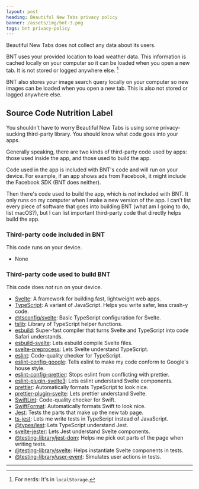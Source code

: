 ```yaml
---
layout: post
heading: Beautiful New Tabs privacy policy
banner: /assets/img/bnt-3.png
tags: bnt privacy-policy
---
```


Beautiful New Tabs does not collect any data about its users.

BNT uses your provided location to load weather data. This information is cached locally on your computer so it can be loaded when you open a new tab. It is not stored or logged anywhere else. [^1]

[^1]: For nerds: It's in `localStorage`.

BNT also stores your image search query locally on your computer so new images can be loaded when you open a new tab. This is also not stored or logged anywhere else.

## Source Code Nutrition Label

You shouldn't have to worry Beautiful New Tabs is using some privacy-sucking third-party library. You should know what code goes into your apps.

Generally speaking, there are two kinds of third-party code used by apps: those used inside the app, and those used to build the app. 

Code used in the app is included with BNT's code and will run on your device. For example, if an app shows ads from Facebook, it might include the Facebook SDK (BNT does neither).

Then there's code used to build the app, which is *not* included with BNT. It only runs on my computer when I make a new version of the app. I can't list every piece of software that goes into building BNT (what am I going to do, list macOS?), but I can list important third-party code that directly helps build the app. 

### Third-party code included in BNT

This code runs on your device.

- None

### Third-party code used to build BNT 

This code does *not* run on your device.

- [Svelte](https://svelte.dev): A framework for building fast, lightweight web apps.
- [TypeScript](https://www.typescriptlang.org): A variant of JavaScript. Helps you write safer, less crash-y code.
- [@tsconfig/svelte](https://www.npmjs.com/package/@tsconfig/svelte): Basic TypeScript configuration for Svelte.
- [tslib](https://www.npmjs.com/package/tslib): Library of TypeScript helper functions.
- [esbuild](https://esbuild.github.io): Super-fast compiler that turns Svelte and TypeScript into code Safari understands.
- [esbuild-svelte](https://www.npmjs.com/package/esbuild-svelte): Lets esbuild compile Svelte files.
- [svelte-preprocess](https://www.npmjs.com/package/svelte-preprocess): Lets Svelte understand TypeScript.
- [eslint](https://www.npmjs.com/package/eslint): Code-quality checker for TypeScript.
- [eslint-config-google](https://www.npmjs.com/package/eslint-config-google): Tells eslint to make my code conform to Google's house style.
- [eslint-config-prettier](https://www.npmjs.com/package/eslint-config-prettier): Stops eslint from conflicting with prettier.
- [eslint-plugin-svelte3](https://www.npmjs.com/package/eslint-plugin-svelte3): Lets eslint understand Svelte components.
- [prettier](https://www.npmjs.com/package/prettier): Automatically formats TypeScript to look nice.
- [prettier-plugin-svelte](https://www.npmjs.com/package/prettier-plugin-svelte): Lets prettier understand Svelte.
- [SwiftLint](https://github.com/realm/SwiftLint): Code-quality checker for Swift.
- [SwiftFormat](https://github.com/nicklockwood/SwiftFormat): Automatically formats Swift to look nice.
- [Jest](https://jestjs.io): Tests the parts that make up the new tab page.
- [ts-jest](https://www.npmjs.com/package/ts-jest): Lets me write tests in TypeScript instead of JavaScript.
- [@types/jest](https://www.npmjs.com/package/@types/jest): Lets TypeScript understand Jest.
- [svelte-jester](https://www.npmjs.com/package/svelte-jester): Lets Jest understand Svelte components.
- [@testing-library/jest-dom](https://www.npmjs.com/package/@testing-library/jest-dom): Helps me pick out parts of the page when writing tests.
- [@testing-library/svelte](https://www.npmjs.com/package/@testing-library/svelte): Helps instantiate Svelte components in tests.
- [@testing-library/user-event](https://www.npmjs.com/package/@testing-library/user-event): Simulates user actions in tests.

---